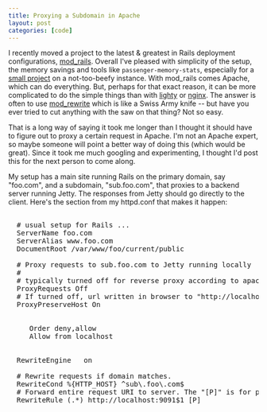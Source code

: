 ```yaml
--- 
title: Proxying a Subdomain in Apache
layout: post
categories: [code]
---
```

I recently moved a project to the latest & greatest in Rails deployment configurations, <a href="http://www.modrails.com">mod_rails</a>. Overall I've pleased with simplicity of the setup, the memory savings and tools like <code>passenger-memory-stats</code>, especially for a <a href="http://whoshouldifollow.com/">small project</a> on a not-too-beefy instance. With mod_rails comes Apache, which can do everything. But, perhaps for that exact reason, it can be more complicated to do the simple things than with <a href="http://www.lighttpd.net/">lighty</a> or <a href="http://wiki.codemongers.com/Main">nginx</a>. The answer is often to use <a href="http://httpd.apache.org/docs/2.0/mod/mod_rewrite.html">mod_rewrite</a> which is like a Swiss Army knife -- but have you ever tried to cut anything with the saw on that thing? Not so easy.

That is a long way of saying it took me longer than I thought it should have to figure out to proxy a certain request in Apache. I'm not an Apache expert, so maybe someone will point a better way of doing this (which would be great). Since it took me much googling and experimenting, I thought I'd post this for the next person to come along.

My setup has a main site running Rails on the primary domain, say "foo.com", and a subdomain, "sub.foo.com", that proxies to a backend server running Jetty. The responses from Jetty should go directly to the client. Here's the section from my httpd.conf that makes it happen:

<pre lang="bash">
<VirtualHost *:80>
  # usual setup for Rails ...
  ServerName foo.com
  ServerAlias www.foo.com
  DocumentRoot /var/www/foo/current/public
 
  # Proxy requests to sub.foo.com to Jetty running locally
  #
  # typically turned off for reverse proxy according to apache docs
  ProxyRequests Off
  # If turned off, url written in browser to "http://localhost:9091/blah"
  ProxyPreserveHost On
  
  <Proxy>
     Order deny,allow
     Allow from localhost
  </Proxy>

  RewriteEngine   on
  
  # Rewrite requests if domain matches. 
  RewriteCond %{HTTP_HOST} ^sub\.foo\.com$
  # Forward entire request URI to server. The "[P]" is for proxy!
  RewriteRule (.*) http://localhost:9091$1 [P]
</VirtualHost>
</pre>
